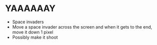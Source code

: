 # YAAAAAAY

- Space invaders
- Move a space invader across the screen and when it gets to the end, move it down 1 pixel
- Possibly make it shoot

